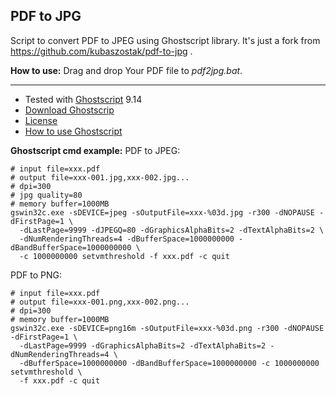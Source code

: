 ## PDF to JPG

Script to convert PDF to JPEG using Ghostscript library.
It's just a fork from https://github.com/kubaszostak/pdf-to-jpg .

**How to use:**
Drag and drop Your PDF file to _pdf2jpg.bat_.

---

* Tested with [Ghostscript](http://www.ghostscript.com/) 9.14
* [Download Ghostscrip](http://www.ghostscript.com/download/)
* [License](http://www.ghostscript.com/download/gsdnld.html)
* [How to use Ghostscript](http://web.mit.edu/ghostscript/www/Use.htm)

**Ghostscript cmd example:**
PDF to JPEG:
``` shell
# input file=xxx.pdf
# output file=xxx-001.jpg,xxx-002.jpg...
# dpi=300
# jpg quality=80
# memory buffer=1000MB
gswin32c.exe -sDEVICE=jpeg -sOutputFile=xxx-%03d.jpg -r300 -dNOPAUSE -dFirstPage=1 \
  -dLastPage=9999 -dJPEGQ=80 -dGraphicsAlphaBits=2 -dTextAlphaBits=2 \
  -dNumRenderingThreads=4 -dBufferSpace=1000000000 -dBandBufferSpace=1000000000 \
  -c 1000000000 setvmthreshold -f xxx.pdf -c quit
```

PDF to PNG:
``` shell
# input file=xxx.pdf
# output file=xxx-001.png,xxx-002.png...
# dpi=300
# memory buffer=1000MB
gswin32c.exe -sDEVICE=png16m -sOutputFile=xxx-%03d.png -r300 -dNOPAUSE -dFirstPage=1 \
  -dLastPage=9999 -dGraphicsAlphaBits=2 -dTextAlphaBits=2 -dNumRenderingThreads=4 \
  -dBufferSpace=1000000000 -dBandBufferSpace=1000000000 -c 1000000000 setvmthreshold \
  -f xxx.pdf -c quit
```
